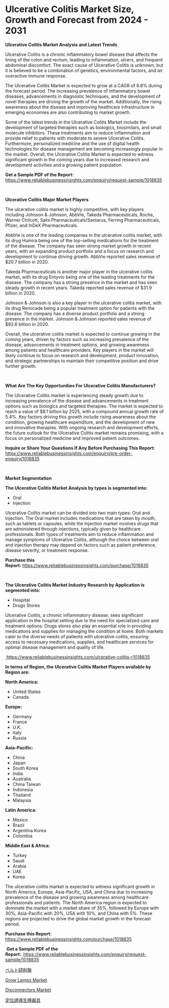 <p><h1>Ulcerative Colitis Market Size, Growth and Forecast from 2024 - 2031</h1></p><p><strong>Ulcerative Colitis Market Analysis and Latest Trends</strong></p>
<p><p>Ulcerative Colitis is a chronic inflammatory bowel disease that affects the lining of the colon and rectum, leading to inflammation, ulcers, and frequent abdominal discomfort. The exact cause of Ulcerative Colitis is unknown, but it is believed to be a combination of genetics, environmental factors, and an overactive immune response.</p><p>The Ulcerative Colitis Market is expected to grow at a CAGR of 8.8% during the forecast period. The increasing prevalence of inflammatory bowel diseases, advancements in diagnostic techniques, and the development of novel therapies are driving the growth of the market. Additionally, the rising awareness about the disease and improving healthcare infrastructure in emerging economies are also contributing to market growth.</p><p>Some of the latest trends in the Ulcerative Colitis Market include the development of targeted therapies such as biologics, biosimilars, and small molecule inhibitors. These treatments aim to reduce inflammation and provide relief to patients with moderate to severe Ulcerative Colitis. Furthermore, personalized medicine and the use of digital health technologies for disease management are becoming increasingly popular in the market. Overall, the Ulcerative Colitis Market is expected to witness significant growth in the coming years due to increased research and development activities and a growing patient population.</p></p>
<p><strong>Get a Sample PDF of the Report:&nbsp;</strong> <a href="https://www.reliablebusinessinsights.com/enquiry/request-sample/1018835">https://www.reliablebusinessinsights.com/enquiry/request-sample/1018835</a></p>
<p>&nbsp;</p>
<p><strong>Ulcerative Colitis Major Market Players</strong></p>
<p><p>The ulcerative colitis market is highly competitive, with key players including Johnson & Johnson, AbbVie, Takeda Pharmaceuticals, Roche, Warner Chilcott, Salix Pharmaceuticals/Santarus, Ferring Pharmaceuticals, Pfizer, and InDeX Pharmaceuticals.</p><p>AbbVie is one of the leading companies in the ulcerative colitis market, with its drug Humira being one of the top-selling medications for the treatment of the disease. The company has seen strong market growth in recent years, with an expanding product portfolio and a focus on research and development to continue driving growth. AbbVie reported sales revenue of $20.7 billion in 2020.</p><p>Takeda Pharmaceuticals is another major player in the ulcerative colitis market, with its drug Entyvio being one of the leading treatments for the disease. The company has a strong presence in the market and has seen steady growth in recent years. Takeda reported sales revenue of $31.9 billion in 2020.</p><p>Johnson & Johnson is also a key player in the ulcerative colitis market, with its drug Remicade being a popular treatment option for patients with the disease. The company has a diverse product portfolio and a strong presence in the market. Johnson & Johnson reported sales revenue of $82.6 billion in 2020.</p><p>Overall, the ulcerative colitis market is expected to continue growing in the coming years, driven by factors such as increasing prevalence of the disease, advancements in treatment options, and growing awareness among patients and healthcare providers. Key players in the market will likely continue to focus on research and development, product innovation, and strategic partnerships to maintain their competitive position and drive further growth.</p></p>
<p>&nbsp;</p>
<p><strong>What Are The Key Opportunities For Ulcerative Colitis Manufacturers?</strong></p>
<p><p>The Ulcerative Colitis market is experiencing steady growth due to increasing prevalence of the disease and advancements in treatment options such as biologics and targeted therapies. The market is expected to reach a value of $8.1 billion by 2025, with a compound annual growth rate of 5.4%. Key factors driving this growth include rising awareness about the condition, growing healthcare expenditure, and the development of new and innovative therapies. With ongoing research and development efforts, the future outlook for the Ulcerative Colitis market remains promising, with a focus on personalized medicine and improved patient outcomes.</p></p>
<p><strong>Inquire or Share Your Questions If Any Before Purchasing This Report:</strong> <a href="https://www.reliablebusinessinsights.com/enquiry/pre-order-enquiry/1018835">https://www.reliablebusinessinsights.com/enquiry/pre-order-enquiry/1018835</a></p>
<p>&nbsp;</p>
<p><strong>Market Segmentation</strong></p>
<p><strong>The Ulcerative Colitis Market Analysis by types is segmented into:</strong></p>
<p><ul><li>Oral</li><li>Injection</li></ul></p>
<p><p>Ulcerative Colitis market can be divided into two main types: Oral and Injection. The Oral market includes medications that are taken by mouth, such as tablets or capsules, while the Injection market involves drugs that are administered through injections, typically given by healthcare professionals. Both types of treatments aim to reduce inflammation and manage symptoms of Ulcerative Colitis, although the choice between oral and injection therapy may depend on factors such as patient preference, disease severity, or treatment response.</p></p>
<p><strong>Purchase this Report:&nbsp;</strong><a href="https://www.reliablebusinessinsights.com/purchase/1018835">https://www.reliablebusinessinsights.com/purchase/1018835</a></p>
<p>&nbsp;</p>
<p><strong>The Ulcerative Colitis Market Industry Research by Application is segmented into:</strong></p>
<p><ul><li>Hospital</li><li>Drugs Stores</li></ul></p>
<p><p>Ulcerative Colitis, a chronic inflammatory disease, sees significant application in the hospital setting due to the need for specialized care and treatment options. Drugs stores also play an essential role in providing medications and supplies for managing the condition at home. Both markets cater to the diverse needs of patients with ulcerative colitis, ensuring access to necessary medications, supplies, and healthcare services for optimal disease management and quality of life.</p></p>
<p><a href="https://www.reliablebusinessinsights.com/ulcerative-colitis-r1018835">&nbsp;https://www.reliablebusinessinsights.com/ulcerative-colitis-r1018835</a></p>
<p><strong>In terms of Region, the Ulcerative Colitis Market Players available by Region are:</strong></p>
<p>
    <p> <strong> North America: </strong>
        <ul>
            <li>United States</li>
            <li>Canada</li>
        </ul>
        </p> 
    <p> <strong> Europe: </strong>
        <ul>
            <li>Germany</li>
            <li>France</li>
            <li>U.K.</li>
            <li>Italy</li>
            <li>Russia</li>
        </ul>
        </p> 
    <p> <strong> Asia-Pacific: </strong>
        <ul>
            <li>China</li>
            <li>Japan</li>
            <li>South Korea</li>
            <li>India</li>
            <li>Australia</li>
            <li>China Taiwan</li>
            <li>Indonesia</li>
            <li>Thailand</li>
            <li>Malaysia</li>
        </ul>
        </p> 
    <p> <strong> Latin America: </strong>
        <ul>
            <li>Mexico</li>
            <li>Brazil</li>
            <li>Argentina Korea</li>
            <li>Colombia</li>
        </ul>
        </p> 
    <p> <strong> Middle East & Africa: </strong>
        <ul>
            <li>Turkey</li>
            <li>Saudi</li>
            <li>Arabia</li>
            <li>UAE</li>
            <li>Korea</li>
        </ul>
    </p>
    </p>
<p><p>The ulcerative colitis market is expected to witness significant growth in North America, Europe, Asia-Pacific, USA, and China due to increasing prevalence of the disease and growing awareness among healthcare professionals and patients. The North America region is expected to dominate the market with a market share of 35%, followed by Europe with 30%, Asia-Pacific with 20%, USA with 10%, and China with 5%. These regions are projected to drive the global market growth in the forecast period.</p></p>
<p><strong>Purchase this Report: </strong><a href="https://www.reliablebusinessinsights.com/purchase/1018835">https://www.reliablebusinessinsights.com/purchase/1018835</a></p>
<p>&nbsp;<strong>Get a Sample PDF of the Report:&nbsp;&nbsp;</strong><a href="https://www.reliablebusinessinsights.com/enquiry/request-sample/1018835">https://www.reliablebusinessinsights.com/enquiry/request-sample/1018835</a></p>
<p><strong></strong></p>
<p><p><a href="https://github.com/AbigaleHuel/Market-Research-Report-List-1/blob/main/3180480165749.md">ベルト研削盤</a></p><p><a href="https://github.com/gulaimolin/Market-Research-Report-List-5/blob/main/grow-lamps-market.md">Grow Lamps Market</a></p><p><a href="https://github.com/mauripalmi/Market-Research-Report-List-4/blob/main/disconnectors-market.md">Disconnectors Market</a></p><p><a href="https://github.com/AdellaPrice2023/Market-Research-Report-List-2/blob/main/8172029165748.md">定位誘導生検器具</a></p></p>